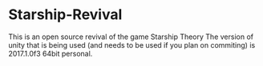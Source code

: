 # Starship-Revival
This is an open source revival of the game Starship Theory
The version of unity that is being used (and needs to be used if you plan on commiting) is 2017.1.0f3 64bit personal.

